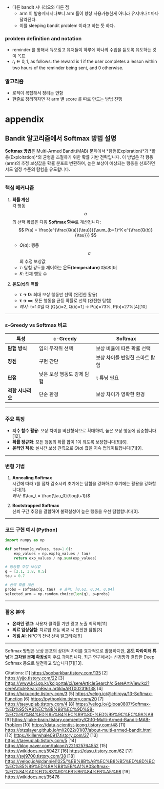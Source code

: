 - 다른 bandit 시나리오와 다른 점
  - arm 이 발송메시지다보디 arm 들이 항상 사용가능한게 아니라 유저마다 t 마다 달라진다.
  - 이를 sleeping bandit problem 이라고 하는 듯 하다.

### problem definition and notation
- reminder 를 통해서 듀오링고 유저들이 하루에 하나의 수업을 듣도록 유도하는 것이 목표
- $r_t ∈ {0, 1}$, as follows: the reward is 1 if the
user completes a lesson within two hours of the reminder being
sent, and 0 otherwise.

### 알고리즘
- 로직이 복잡해서 정리는 안함
- 한줄로 정리하자면 각 arm 별 score 를 따로 만드는 방법 진행

# appendix

## Bandit 알고리즘에서 Softmax 방법 설명

**Softmax 방법**은 Multi-Armed Bandit(MAB) 문제에서 *탐험(Exploration)*과 *활용(Exploitation)*의 균형을 조절하기 위한 확률 기반 전략입니다. 이 방법은 각 행동(arm)의 추정 보상값을 확률 분포로 변환하여, 높은 보상이 예상되는 행동을 선호하면서도 일정 수준의 탐험을 유도합니다.

---

### 핵심 메커니즘
1. **확률 계산**  
   각 행동 $$a$$의 선택 확률은 다음 **Softmax 함수**로 계산됩니다:  
   $$
   P(a) = \frac{e^{\frac{Q(a)}{\tau}}}{\sum_{b=1}^K e^{\frac{Q(b)}{\tau}}}
   $$
   - $Q(a)$: 행동 $$a$$의 추정 보상값  
   - $\tau$: 탐험 강도를 제어하는 **온도(temperature)** 파라미터  
   - $K$: 전체 행동 수  

2. **온도(τ)의 역할**  
   - **τ → 0**: 최대 보상 행동만 선택 (완전한 활용)  
   - **τ → ∞**: 모든 행동을 균등 확률로 선택 (완전한 탐험)  
   - *예시*: τ=1.0일 때 [Q(a)=2, Q(b)=1] → P(a)=73%, P(b)=27%[4][10]

---

### ε-Greedy vs Softmax 비교
| 특성                | ε-Greedy                          | Softmax                     |
|---------------------|-----------------------------------|-----------------------------|
|**탐험 방식**        | 임의 무작위 선택                 | 보상 비율에 따른 확률 선택 |
|**장점**             | 구현 간단                        | 보상 차이를 반영한 스마트 탐험 |
|**단점**             | 낮은 보상 행동도 강제 탐험       | τ 튜닝 필요                |
|**적합 시나리오**    | 단순 환경                        | 보상 차이가 명확한 환경    |

---

### 주요 특징
- **지수 함수 활용**: 보상 차이를 비선형적으로 확대하여, 높은 보상 행동에 집중합니다[12].  
- **확률 정규화**: 모든 행동의 확률 합이 1이 되도록 보장합니다[5][6].  
- **온라인 적응**: 실시간 보상 관측으로 $Q(a)$ 값을 지속 업데이트합니다[7][9].

---

### 변형 기법
1. **Annealing Softmax**  
   시간에 따라 τ를 점차 감소시켜 초기에는 탐험을 강화하고 후기에는 활용을 강화합니다[1].  
   *예시*: $\tau_t = \frac{\tau_0}{\log(t+1)}$

2. **Bootstrapped Softmax**  
   신뢰 구간 추정을 결합하여 불확실성이 높은 행동을 우선 탐험합니다[3].

---

### 코드 구현 예시 (Python)
```python
import numpy as np

def softmax(q_values, tau=1.0):
    exp_values = np.exp(q_values / tau)
    return exp_values / np.sum(exp_values)

# 행동별 추정 보상값
q = [2.1, 1.8, 0.5]
tau = 0.7

# 선택 확률 계산
probs = softmax(q, tau)  # 출력: [0.62, 0.34, 0.04]
selected_arm = np.random.choice(len(q), p=probs)
```

---

### 활용 분야
- **온라인 광고**: 사용자 클릭률 기반 광고 노출 최적화[11]  
- **의료 임상실험**: 치료법 효능 비교 시 안전한 탐험[3]  
- **게임 AI**: NPC의 전략 선택 알고리즘[9]

---

Softmax 방법은 보상 분포의 상대적 차이를 효과적으로 활용하지만, **온도 파라미터 튜닝**과 **고차원 문제 확장성**이 주요 과제입니다. 최근 연구에서는 신경망과 결합한 Deep Softmax 등으로 발전하고 있습니다[7][13].

Citations:
[1] https://soobarkbar.tistory.com/135
[2] https://yjjo.tistory.com/22
[3] https://www.kci.go.kr/kciportal/ci/sereArticleSearch/ciSereArtiView.kci?sereArticleSearchBean.artiId=ART002316138
[4] https://hakucode.tistory.com/3
[5] https://velog.io/@chiroya/13-Softmax-Function
[6] https://pythonkim.tistory.com/20
[7] https://taeyuplab.tistory.com/4
[8] https://velog.io/@looa0807/Softmax-%ED%95%A8%EC%88%98%EC%9D%98-%EC%9D%B4%ED%95%B4%EC%99%80-%ED%99%9C%EC%9A%A9
[9] https://jjuke-brain.tistory.com/entry/Ch10-Multi-Armed-Bandit-MAB-Problem
[10] https://data-scientist-jeong.tistory.com/48
[11] https://otzslayer.github.io/ml/2022/01/07/about-multi-armed-bandit.html
[12] https://killerwhale0917.tistory.com/37
[13] https://taeyuplab.tistory.com/5
[14] https://blog.naver.com/takion7/221625764552
[15] https://wikidocs.net/59427
[16] https://dasu.tistory.com/62
[17] https://syj9700.tistory.com/38
[18] https://velog.io/@danniel1025/%EB%8B%A8%EC%B8%B5%ED%8D%BC%EC%85%89%ED%8A%B8%EB%A1%A0Softmax-%EC%84%A0%ED%83%9D%EB%B6%84%EB%A5%98
[19] https://wikidocs.net/35476

---